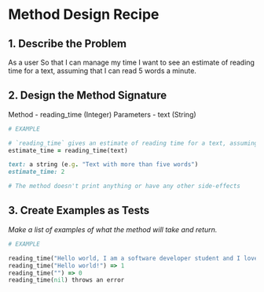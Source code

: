 # Method Design Recipe

## 1. Describe the Problem

As a user
So that I can manage my time
I want to see an estimate of reading time for a text, assuming that I can read 5 words a minute.

## 2. Design the Method Signature

Method - reading_time (Integer)
Parameters - text (String) 

```ruby
# EXAMPLE

# `reading_time` gives an estimate of reading time for a text, assuming the person can read 5 words a minute.
estimate_time = reading_time(text)

text: a string (e.g. "Text with more than five words")
estimate_time: 2

# The method doesn't print anything or have any other side-effects
```

## 3. Create Examples as Tests

_Make a list of examples of what the method will take and return._

```ruby
# EXAMPLE

reading_time("Hello world, I am a software developer student and I love learning new things.") => 3
reading_time("Hello world!") => 1
reading_time("") => 0
reading_time(nil) throws an error
```